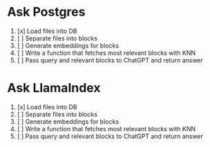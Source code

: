 # Ask Postgres

1. [x] Load files into DB
2. [ ] Separate files into blocks
3. [ ] Generate embeddings for blocks
4. [ ] Write a function that fetches most relevant blocks with KNN
5. [ ] Pass query and relevant blocks to ChatGPT and return answer

# Ask LlamaIndex

1. [x] Load files into DB
2. [ ] Separate files into blocks
3. [ ] Generate embeddings for blocks
4. [ ] Write a function that fetches most relevant blocks with KNN
5. [ ] Pass query and relevant blocks to ChatGPT and return answer

